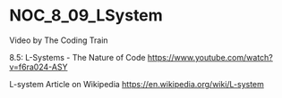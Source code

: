 # NOC_8_09_LSystem

Video by The Coding Train

8.5: L-Systems - The Nature of Code
https://www.youtube.com/watch?v=f6ra024-ASY 

L-system Article on Wikipedia 
https://en.wikipedia.org/wiki/L-system
